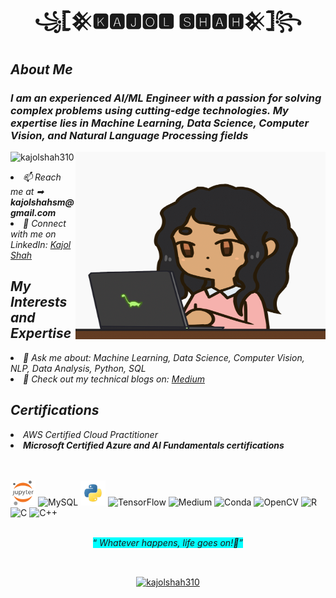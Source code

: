 <h1 align="center">꧁𓊈𒆜🅺🅰🅹🅾🅻 🆂🅷🅰🅷𒆜𓊉꧂</h1>

<h2 align="left"><i>About Me</i></h2>
<h3 align="left"><i>I am an experienced AI/ML Engineer with a passion for solving complex problems using cutting-edge technologies. My expertise lies in Machine Learning, Data Science, Computer Vision, and Natural Language Processing fields</i></h3>
<img align="right" alt="GIF" src="https://github.com/kajolshah310/kajolshah310/blob/main/girls_code1.gif" width="400px" height="300px"/>
<p align="left"> <img src="https://komarev.com/ghpvc/?username=kajolshah310" alt="kajolshah310" /> </p>

<li align="left"><i> 📫 Reach me at ➡︎ <b>kajolshahsm@gmail.com</b></i></li>
<li align="left"><i> 💼 Connect with me on LinkedIn: <a href="https://www.linkedin.com/in/kajol-t-shah/">Kajol Shah</a></i></li>

<h2 align="left"><i>My Interests and Expertise</i></h2>

<li align="left"> <i>💬 Ask me about: Machine Learning, Data Science, Computer Vision, NLP, Data Analysis, Python, SQL </i></b></li>
<li align="left"> <i>🌱 Check out my technical blogs on: <a href="https://medium.com/@kajolshah">Medium</i></a></li>

<h2 align="left"><i>Certifications</i></h2>
<li align="left"><i>AWS Certified Cloud Practitioner</i></b></li>
<li align="left"><i> <b>Microsoft Certified Azure and AI Fundamentals certifications</i></b></li><br/><br/>

<p align="left">
<img src="https://raw.githubusercontent.com/github/explore/80688e429a7d4ef2fca1e82350fe8e3517d3494d/topics/jupyter-notebook/jupyter-notebook.png " alt="jupyter-notebook" width="40" height="40"/>
<img src="https://www.freepnglogos.com/uploads/logo-mysql-png/logo-mysql-mysql-logo-png-images-are-download-crazypng-21.png" alt="MySQL" width="40" height="40"/>
<img src="https://raw.githubusercontent.com/github/explore/80688e429a7d4ef2fca1e82350fe8e3517d3494d/topics/python/python.png" alt="Python" width="40" height="40"/>
 <img src="https://img.shields.io/badge/TensorFlow-FF6F00?style=for-the-badge&logo=tensorflow&logoColor=white" alt="TensorFlow" width="40" height="40"/>
 <img src="https://img.shields.io/badge/Medium-12100E?style=for-the-badge&logo=medium&logoColor=white" alt="Medium" width="40" height="40"/>
 <img src="https://img.shields.io/badge/conda-342B029.svg?&style=for-the-badge&logo=anaconda&logoColor=white" alt="Conda" width="40" height="40"/>
 <img src="https://img.shields.io/badge/OpenCV-27338e?style=for-the-badge&logo=OpenCV&logoColor=white" alt="OpenCV" width="40" height="40"/>
 <img src="https://img.shields.io/badge/R-276DC3?style=for-the-badge&logo=r&logoColor=white" alt="R" width="40" height="40"/>
 <img src="https://img.shields.io/badge/C-00599C?style=for-the-badge&logo=c&logoColor=white" alt="C" width="40" height="40"/>
 <img src="https://img.shields.io/badge/C%2B%2B-00599C?style=for-the-badge&logo=c%2B%2B&logoColor=white" alt="C++" width="40" height="40"/> 
</p>

<p align="center">
<br/>
 <span style="background-color: #00FFFF">“<i> Whatever happens, life goes on!🧡” </i></span>
</p>

<br/>
<p align="center">
<a href="https://www.linkedin.com/in/kajol-t-shah" target="blank"><img align="center" src="https://cdn.jsdelivr.net/npm/simple-icons@3.0.1/icons/linkedin.svg" alt="kajolshah310" height="20" width="20" /></a>
